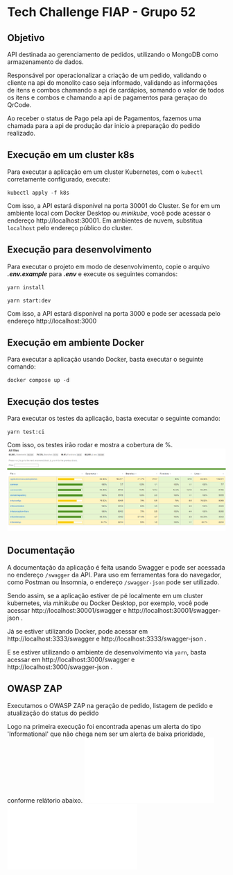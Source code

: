 # Tech Challenge FIAP - Grupo 52

## Objetivo
API destinada ao gerenciamento de pedidos, utilizando o MongoDB como armazenamento de dados.


Responsável por operacionalizar a criação de um pedido, validando o cliente na api do monolito caso seja informado, validando as informações de itens e combos chamando a api de cardápios, somando o valor de todos os itens e combos e chamando a api de pagamentos para geraçao do QrCode.

Ao receber o status de Pago pela api de Pagamentos, fazemos uma chamada para a api de produção dar inicio a preparação do pedido realizado.

## Execução em um cluster k8s

Para executar a aplicação em um cluster Kubernetes, com o `kubectl` corretamente configurado, execute:

```shell
kubectl apply -f k8s
```

Com isso, a API estará disponível na porta 30001 do Cluster. Se for em um ambiente local com Docker Desktop ou _minikube_,
você pode acessar o endereço http://localhost:30001. Em ambientes de nuvem, substitua `localhost` pelo endereço público do cluster.

## Execução para desenvolvimento

Para executar o projeto em modo de desenvolvimento, copie o arquivo ***.env.example*** para ***.env*** e execute os seguintes comandos:

```shell
yarn install
```
```shell
yarn start:dev
```

Com isso, a API estará disponível na porta 3000 e pode ser acessada pelo endereço http://localhost:3000

## Execução em ambiente Docker

Para executar a aplicação usando Docker, basta executar o seguinte comando:

```shell
docker compose up -d
```

## Execução dos testes

Para executar os testes da aplicação, basta executar o seguinte comando:

```shell
yarn test:ci
```

Com isso, os testes irão rodar e mostra a cobertura de %.
![Porcentagem de cobertura dos testes](./out/docs/coverage.png)

## Documentação

A documentação da aplicação é feita usando Swagger e pode ser acessada no endereço `/swagger` da API.
Para uso em ferramentas fora do navegador, como Postman ou Insomnia, o endereço `/swagger-json` pode ser utilizado.

Sendo assim, se a aplicação estiver de pé localmente em um cluster kubernetes, via _minikube_ ou Docker Desktop, por exemplo, você pode acessar http://localhost:30001/swagger e http://localhost:30001/swagger-json .

Já se estiver utilizando Docker, pode acessar em http://localhost:3333/swagger e http://localhost:3333/swagger-json .

E se estiver utilizando o ambiente de desenvolvimento via `yarn`, basta acessar em http://localhost:3000/swagger e http://localhost:3000/swagger-json .


## OWASP ZAP
Executamos o OWASP ZAP na geração de pedido, listagem de pedido e atualização do status do pedido

Logo na primeira execução foi encontrada apenas um alerta do tipo 'Informational' que não chega nem ser um alerta de baixa prioridade, conforme relátorio abaixo.
![Relatório OWASP ZAP HTML](./out/docs/ZAP%20Scanning%20Report.html)
![Relatório OWASP ZAP PDF](./out/docs/2024-06-11-ZAP-Report-localhost.pdf)